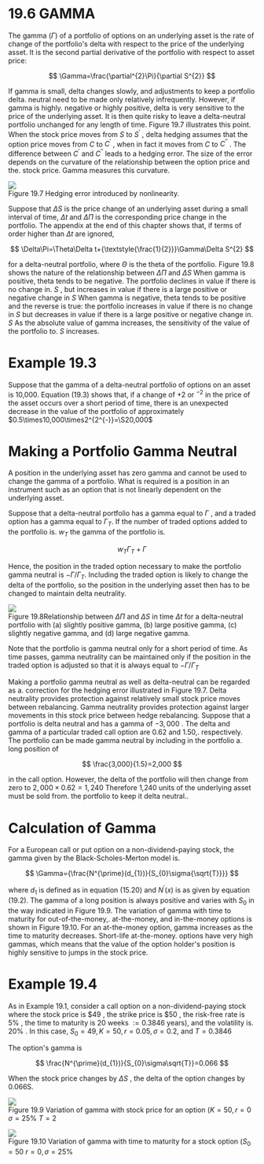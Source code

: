 # 19.6 GAMMA  

The gamma $(\Gamma)$ of a portfolio of options on an underlying asset is the rate of change of the portfolio's delta with respect to the price of the underlying asset. It is the second partial derivative of the portfolio with respect to asset price:  

$$
\Gamma=\frac{\partial^{2}\Pi}{\partial S^{2}}
$$  

If gamma is small, delta changes slowly, and adjustments to keep a portfolio delta. neutral need to be made only relatively infrequently. However, if gamma is highly. negative or highly positive, delta is very sensitive to the price of the underlying asset. It is then quite risky to leave a delta-neutral portfolio unchanged for any length of time. Figure 19.7 illustrates this point. When the stock price moves from $S$ to $S^{\prime}$ , delta hedging assumes that the option price moves from $C$ to $C^{\prime}$ , when in fact it moves from $C$ to $C^{\prime\prime}$ . The difference between $C^{\prime}$ and $C^{\prime\prime}$ leads to a hedging error. The size of the error depends on the curvature of the relationship between the option price and the. stock price. Gamma measures this curvature.  

![](044304f1752b6d4dd9e57ff86c4344e37e4aec07739f848f173513a98c31f707.jpg)  
Figure 19.7 Hedging error introduced by nonlinearity.  

Suppose that $\Delta S$ is the price change of an underlying asset during a small interval of time, $\Delta t$ and $\Delta\Pi$ is the corresponding price change in the portfolio. The appendix at the end of this chapter shows that, if terms of order higher than $\Delta t$ are ignored,  

$$
\Delta\Pi=\Theta\Delta t+{\textstyle{\frac{1}{2}}}\Gamma\Delta S^{2}
$$  

for a delta-neutral portfolio, where $\Theta$ is the theta of the portfolio. Figure 19.8 shows the nature of the relationship between $\Delta\Pi$ and $\Delta S$ When gamma is positive, theta tends to be negative. The portfolio declines in value if there is no change in. $S$ , but increases in value if there is a large positive or negative change in $S$ When gamma is negative, theta tends to be positive and the reverse is true: the portfolio increases in value if there is no change in $S$ but decreases in value if there is a large positive or negative change in. $S$ As the absolute value of gamma increases, the sensitivity of the value of the portfolio to. $S$ increases.  

# Example 19.3  

Suppose that the gamma of a delta-neutral portfolio of options on an asset is 10,000. Equation (19.3) shows that, if a change of $+2$ or $^{-2}$ in the price of the asset occurs over a short period of time, there is an unexpected decrease in the value of the portfolio of approximately $0.5\times10,000\times2^{2^{-}}=\S20,000$  

# Making a Portfolio Gamma Neutral  

A position in the underlying asset has zero gamma and cannot be used to change the gamma of a portfolio. What is required is a position in an instrument such as an option that is not linearly dependent on the underlying asset.  

Suppose that a delta-neutral portfolio has a gamma equal to $\Gamma$ , and a traded option has a gamma equal to $\Gamma_{T}.$ If the number of traded options added to the portfolio is. $w_{T}$ the gamma of the portfolio is.  

$$
w_{T}\Gamma_{T}+\Gamma
$$  

Hence, the position in the traded option necessary to make the portfolio gamma neutral is $-\Gamma/\Gamma_{T}.$ Including the traded option is likely to change the delta of the portfolio, so the position in the underlying asset then has to be changed to maintain delta neutrality.  

![](545018350e3a9b110feb5f9a94294751ee3cdf0853d3e9d6943341dd24ec7945.jpg)  
Figure 19.8Relationship between $\Delta\Pi$ and $\Delta S$ in time $\Delta t$ for a delta-neutral portfolio with (a) slightly positive gamma, (b) large positive gamma, (c) slightly negative gamma, and (d) large negative gamma.  

Note that the portfolio is gamma neutral only for a short period of time. As time passes, gamma neutrality can be maintained only if the position in the traded option is adjusted so that it is always equal to $-\Gamma/\Gamma_{T}$  

Making a portfolio gamma neutral as well as delta-neutral can be regarded as a. correction for the hedging error illustrated in Figure 19.7. Delta neutrality provides protection against relatively small stock price moves between rebalancing. Gamma neutrality provides protection against larger movements in this stock price between hedge rebalancing. Suppose that a portfolio is delta neutral and has a gamma of $-3{,}000$ . The delta and gamma of a particular traded call option are 0.62 and 1.50,. respectively. The portfolio can be made gamma neutral by including in the portfolio a. long position of  

$$
\frac{3,000}{1.5}=2,000
$$  

in the call option. However, the delta of the portfolio will then change from zero to $2,000\times0.62=1,240$ Therefore 1,240 units of the underlying asset must be sold from. the portfolio to keep it delta neutral..  

# Calculation of Gamma  

For a European call or put option on a non-dividend-paying stock, the gamma given by the Black-Scholes-Merton model is.  

$$
\Gamma={\frac{N^{\prime}(d_{1})}{S_{0}\sigma{\sqrt{T}}}}
$$  

where $d_{1}$ is defined as in equation (15.20) and $N^{\prime}(x)$ is as given by equation (19.2). The gamma of a long position is always positive and varies with $S_{0}$ in the way indicated in Figure 19.9. The variation of gamma with time to maturity for out-of-the-money,. at-the-money, and in-the-money options is shown in Figure 19.10. For an at-the-money option, gamma increases as the time to maturity decreases. Short-life at-the-money. options have very high gammas, which means that the value of the option holder's position is highly sensitive to jumps in the stock price.  

# Example 19.4  

As in Example 19.1, consider a call option on a non-dividend-paying stock where the stock price is $\$49$ , the strike price is $\$50$ , the risk-free rate is $5\%$ , the time to maturity is 20 weeks $:=0.3846$ years), and the volatility is. $20\%$ . In this case, $S_{0}=49,K=50,r=0.05,\sigma=0.2,$ and $T=0.3846$  

The option's gamma is  

$$
\frac{N^{\prime}(d_{1})}{S_{0}\sigma\sqrt{T}}=0.066
$$  

When the stock price changes by $\Delta S$ , the delta of the option changes by 0.066S.  

![](0ef151b447fa5f37675228b28a939e4204fd5c760282194a2536b377ed681a58.jpg)  
Figure 19.9  Variation of gamma with stock price for an option $(K=50,r=0$ $\sigma=25\%$ $T=2$  

![](182bee1a44e810252327d178c00c4d9db52000e1e5c37a0fe1ee9f47724810fd.jpg)  
Figure 19.10 Variation of gamma with time to maturity for a stock option $(S_{0}=50$ $r=0,\sigma=25\%$  
